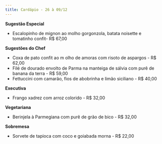 ```yaml
---
title: Cardápio - 26 à 09/12
---
```

**Sugestão Especial**

* Escalopinho de mignon ao molho gorgonzola, batata noisette e tomatinho confit- R$ 67,00

**Sugestões do Chef**

* Coxa de pato confit ao m olho de amoras com risoto de aspargos - R$ 62,00
* Filé de dourado envolto de Parma na manteiga de sálvia com purê de banana da terra - R$ 59,00
* Fettuccini com camarão, fios de abobrinha e limão siciliano - R$ 40,00

**Executiva**

* Frango xadrez com arroz colorido - R$ 32,00

**Vegetariana**

* Berinjela à Parmegiana com purê de grão de bico - R$ 32,00

**Sobremesa**

* Sorvete de tapioca com coco e goiabada morna - R$ 22,00